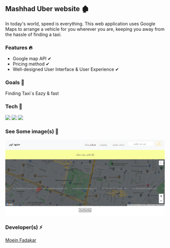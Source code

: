 <h2>Mashhad Uber website  🏚 </h2>

<p>
In today's world, speed is everything. This web application uses Google Maps to arrange a vehicle for you wherever you are, keeping you away from the hassle of finding a taxi.
</p>

<h3>Features 🔥</h3>

* Google map API  ✔
* Pricing method  ✔
* Well-designed User Interface & User Experience  ✔

<h3>Goals  🎯</h3>

<p>Finding Taxi`s Eazy  & fast</p>

<h3>Tech 🚀</h3>

<a>
<img  src="https://img.shields.io/badge/-HTML5-333333?style=flat&logo=HTML5" >
<img  src="https://img.shields.io/badge/-CSS-333333?style=flat&logo=CSS3&logoColor=1572B6" >
<img  src="https://img.shields.io/badge/-JavaScript-333333?style=flat&logo=javascript" >
</a>


<h3>See Some image(s) 📸</h3>
<a>
<img  src="screen.png" >
</a>


<h3>Developer(s) ⚡ </h3>
<a href="https://www.GitHub.com/moeinfadakar">Moein Fadakar</a>

